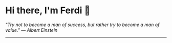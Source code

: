 <h1>Hi there, I'm Ferdi 👋</h1>

<p><em>
  "Try not to become a man of success, but rather try to become a man of value." — Albert Einstein
</em></p>

---
